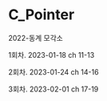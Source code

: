 # C_Pointer
2022-동계 모각소

1회차. 2023-01-18 ch 11-13

2회차. 2023-01-24 ch 14-16

3회차. 2023-02-01 ch 17-19
